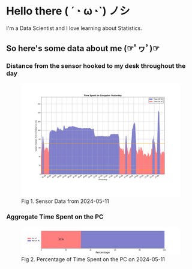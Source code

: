 
# Hello there ( ´◔ ω◔`) ノシ

I'm a Data Scientist and I love learning about Statistics.

## So here's some data about me (☞ﾟヮﾟ)☞


### Distance from the sensor hooked to my desk throughout the day
<figure>
  <picture>
    <source media="(prefers-color-scheme: dark)" srcset="Pi/readme/graphs/lineplot/dark-plot-2024-05-11.png">
    <source media="(prefers-color-scheme: light)" srcset="Pi/readme/graphs/lineplot/light-plot-2024-05-11.png">
    <img alt="Shows a black logo in light color mode and a white one in dark color mode." src="Pi/readme/graphs/lineplot/light-plot-2024-05-11.png">
  </picture>
  <figcaption>Fig 1. Sensor Data from 2024-05-11</figcaption>
</figure>



### Aggregate Time Spent on the PC
<figure>
  <picture>
    <source media="(prefers-color-scheme: dark)" srcset="Pi/readme/graphs/barplot/dark-plot-2024-05-11.png">
    <source media="(prefers-color-scheme: light)" srcset="Pi/readme/graphs/barplot/light-plot-2024-05-11.png">
    <img alt="Shows a black logo in light color mode and a white one in dark color mode." src="Pi/readme/graphs/barplot/light-plot-2024-05-11.png">
  </picture>
  <figcaption>Fig 2. Percentage of Time Spent on the PC on 2024-05-11</figcaption>
</figure>
